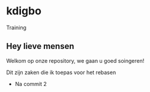# kdigbo
Training


## Hey lieve mensen

Welkom op onze repository, we gaan u goed soingeren!


Dit zijn zaken die ik toepas voor het rebasen
- Na commit 2
